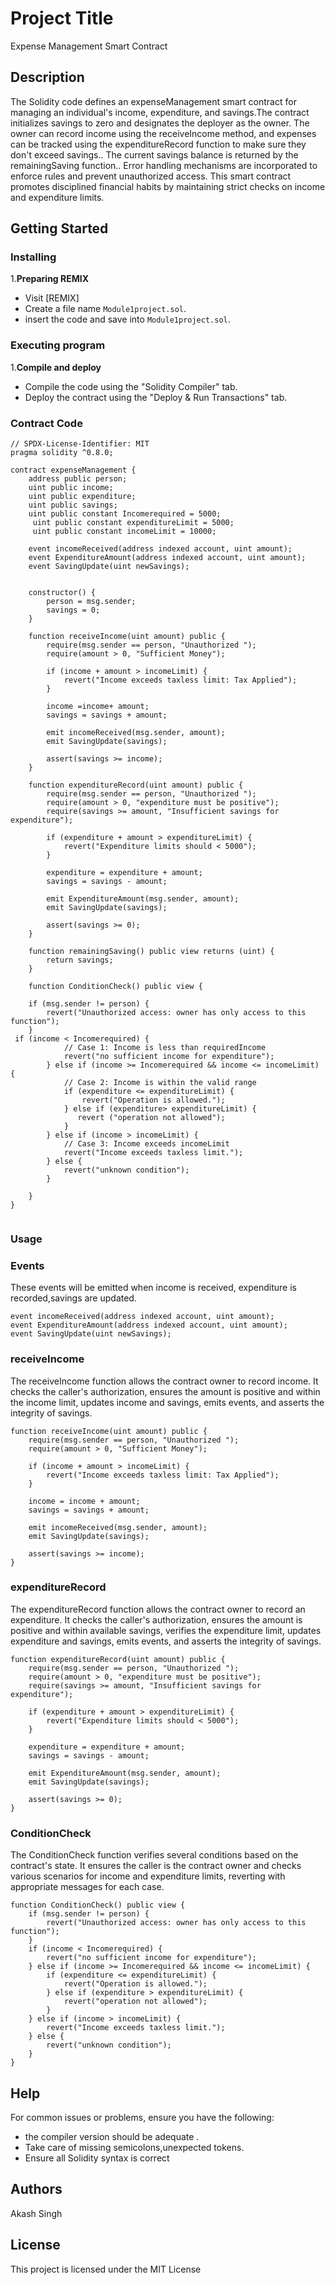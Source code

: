 # Project Title

Expense Management Smart Contract

## Description

The Solidity code defines an expenseManagement smart contract for managing an individual's income, expenditure, and savings.The contract initializes savings to zero and designates the deployer as the owner. The owner can record income using the receiveIncome method, and expenses can be tracked using the expenditureRecord function to make sure they don't exceed savings.. The current savings balance is returned by the remainingSaving function.. Error handling mechanisms are incorporated to enforce rules and prevent unauthorized access. This smart contract promotes disciplined financial habits by maintaining strict checks on income and expenditure limits.

## Getting Started

### Installing
1.**Preparing REMIX**
- Visit [REMIX]
- Create a file name `Module1project.sol`.
- insert the code and save into `Module1project.sol`.

### Executing program

1.**Compile and deploy**
- Compile the code using the "Solidity Compiler" tab.
- Deploy the contract using the "Deploy & Run Transactions" tab.

### Contract Code
```solidity
// SPDX-License-Identifier: MIT
pragma solidity ^0.8.0;

contract expenseManagement {
    address public person;
    uint public income;
    uint public expenditure;
    uint public savings;
    uint public constant Incomerequired = 5000;
     uint public constant expenditureLimit = 5000;
     uint public constant incomeLimit = 10000;

    event incomeReceived(address indexed account, uint amount);
    event ExpenditureAmount(address indexed account, uint amount);
    event SavingUpdate(uint newSavings);
    

    constructor() {
        person = msg.sender;
        savings = 0;
    }

    function receiveIncome(uint amount) public {
        require(msg.sender == person, "Unauthorized ");
        require(amount > 0, "Sufficient Money");

        if (income + amount > incomeLimit) {
            revert("Income exceeds taxless limit: Tax Applied");
        }

        income =income+ amount;
        savings = savings + amount;

        emit incomeReceived(msg.sender, amount);
        emit SavingUpdate(savings);

        assert(savings >= income);
    }

    function expenditureRecord(uint amount) public {
        require(msg.sender == person, "Unauthorized ");
        require(amount > 0, "expenditure must be positive");
        require(savings >= amount, "Insufficient savings for expenditure");

        if (expenditure + amount > expenditureLimit) {
            revert("Expenditure limits should < 5000");
        }

        expenditure = expenditure + amount;
        savings = savings - amount; 

        emit ExpenditureAmount(msg.sender, amount);
        emit SavingUpdate(savings);

        assert(savings >= 0);
    }

    function remainingSaving() public view returns (uint) {
        return savings;
    }

    function ConditionCheck() public view {

    if (msg.sender != person) {
        revert("Unauthorized access: owner has only access to this function");
    }
 if (income < Incomerequired) {
            // Case 1: Income is less than requiredIncome
            revert("no sufficient income for expenditure");
        } else if (income >= Incomerequired && income <= incomeLimit) {
            // Case 2: Income is within the valid range
            if (expenditure <= expenditureLimit) {
                revert("Operation is allowed.");
            } else if (expenditure> expenditureLimit) {
               revert ("operation not allowed");
            }
        } else if (income > incomeLimit) {
            // Case 3: Income exceeds incomeLimit
            revert("Income exceeds taxless limit.");
        } else {
            revert("unknown condition");
        }

    }      
}
    
```

### Usage

### Events
These events will be emitted when income is received, expenditure is recorded,savings are updated.
```solidity
event incomeReceived(address indexed account, uint amount);
event ExpenditureAmount(address indexed account, uint amount);
event SavingUpdate(uint newSavings);
```

### receiveIncome
The receiveIncome function allows the contract owner to record income. It checks the caller's authorization, ensures the amount is positive and within the income limit, updates income and savings, emits events, and asserts the integrity of savings.
```solidity
function receiveIncome(uint amount) public {
    require(msg.sender == person, "Unauthorized ");
    require(amount > 0, "Sufficient Money");

    if (income + amount > incomeLimit) {
        revert("Income exceeds taxless limit: Tax Applied");
    }

    income = income + amount;
    savings = savings + amount;

    emit incomeReceived(msg.sender, amount);
    emit SavingUpdate(savings);

    assert(savings >= income);
}
```
### expenditureRecord
The expenditureRecord function allows the contract owner to record an expenditure. It checks the caller's authorization, ensures the amount is positive and within available savings, verifies the expenditure limit, updates expenditure and savings, emits events, and asserts the integrity of savings.
```solidity
function expenditureRecord(uint amount) public {
    require(msg.sender == person, "Unauthorized ");
    require(amount > 0, "expenditure must be positive");
    require(savings >= amount, "Insufficient savings for expenditure");

    if (expenditure + amount > expenditureLimit) {
        revert("Expenditure limits should < 5000");
    }

    expenditure = expenditure + amount;
    savings = savings - amount; 

    emit ExpenditureAmount(msg.sender, amount);
    emit SavingUpdate(savings);

    assert(savings >= 0);
}
```
### ConditionCheck
The ConditionCheck function verifies several conditions based on the contract's state. It ensures the caller is the contract owner and checks various scenarios for income and expenditure limits, reverting with appropriate messages for each case.
```solidity
function ConditionCheck() public view {
    if (msg.sender != person) {
        revert("Unauthorized access: owner has only access to this function");
    }
    if (income < Incomerequired) {
        revert("no sufficient income for expenditure");
    } else if (income >= Incomerequired && income <= incomeLimit) {
        if (expenditure <= expenditureLimit) {
            revert("Operation is allowed.");
        } else if (expenditure > expenditureLimit) {
            revert("operation not allowed");
        }
    } else if (income > incomeLimit) {
        revert("Income exceeds taxless limit.");
    } else {
        revert("unknown condition");
    }
}

```

## Help
For common issues or problems, ensure you have the following:

- the compiler version should be adequate .
- Take care of missing semicolons,unexpected tokens.
-  Ensure all Solidity syntax is correct


## Authors
Akash Singh


## License

This project is licensed under the MIT License 

